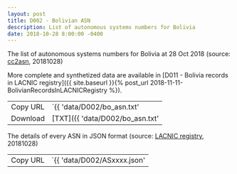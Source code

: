 ```yaml
---
layout: post
title: D002 - Bolivian ASN
description: List of autonomous systems numbers for Bolivia
date: 2018-10-28 8:00:00 -0400
---
```


The list of autonomous systems numbers for Bolivia at 28 Oct 2018 (source: [cc2asn](https://www.cc2asn.com/data/bo_asn), 20181028)

More complete and synthetized data are available in [D011 - Bolivia records in LACNIC registry]({{ site.baseurl }}{% post_url 2018-11-11-BolivianRecordsInLACNICRegistry %}).

|          |                                               |
| -------- | --------------------------------------------- |
| Copy URL | `{{ 'data/D002/bo_asn.txt' | absolute_url }}` |
| Download | [TXT]({{ 'data/D002/bo_asn.txt'               | relative_url }}) |

The details of every ASN in JSON format (source: [LACNIC registry](https://rdap-web.lacnic.net/), 20181028)

|          |                                                                        |
| -------- | ---------------------------------------------------------------------- |
| Copy URL | `{{ 'data/D002/ASxxxx.json' | absolute_url }}` (replace `xxxx` by ASN) |
